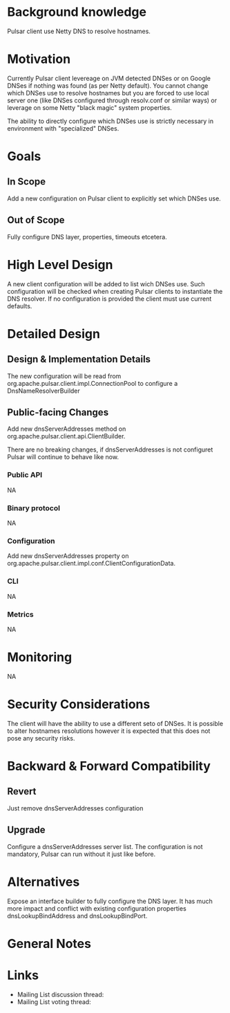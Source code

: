 # Background knowledge

Pulsar client use Netty DNS to resolve hostnames.

# Motivation

Currently Pulsar client levereage on JVM detected DNSes or on Google DNSes if nothing was found (as per Netty default). You cannot change which DNSes use to resolve hostnames but you are forced to use local server one (like DNSes configured through resolv.conf or similar ways) or leverage on some Netty "black magic" system properties.

The ability to directly configure which DNSes use is strictly necessary in environment with "specialized" DNSes.

# Goals

## In Scope

Add a new configuration on Pulsar client to explicitly set which DNSes use.

## Out of Scope

Fully configure DNS layer, properties, timeouts etcetera.


# High Level Design

A new client configuration will be added to list wich DNSes use. Such configuration will be checked when creating Pulsar clients to instantiate the DNS resolver.
If no configuration is provided the client must use current defaults.


# Detailed Design

## Design & Implementation Details

The new configuration will be read from org.apache.pulsar.client.impl.ConnectionPool to configure a DnsNameResolverBuilder

## Public-facing Changes
Add new dnsServerAddresses method on org.apache.pulsar.client.api.ClientBuilder.

There are no breaking changes, if dnsServerAddresses is not configuret Pulsar will continue to behave like now.


### Public API

NA

### Binary protocol

NA

### Configuration

Add new dnsServerAddresses property on org.apache.pulsar.client.impl.conf.ClientConfigurationData.

### CLI

NA

### Metrics

NA

# Monitoring

NA

# Security Considerations

The client will have the ability to use a different seto of DNSes. It is possible to alter hostnames resolutions however it is expected that this does not pose any security risks.

# Backward & Forward Compatibility

## Revert

Just remove dnsServerAddresses configuration

## Upgrade

Configure a dnsServerAddresses server list. The configuration is not mandatory, Pulsar can run without it just like before.

# Alternatives

Expose an interface builder to fully configure the DNS layer. It has much more impact and conflict with existing configuration properties dnsLookupBindAddress and dnsLookupBindPort.

# General Notes

# Links

* Mailing List discussion thread:
* Mailing List voting thread:
